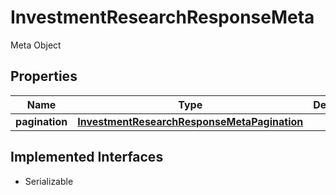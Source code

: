 

# InvestmentResearchResponseMeta

Meta Object

## Properties

Name | Type | Description | Notes
------------ | ------------- | ------------- | -------------
**pagination** | [**InvestmentResearchResponseMetaPagination**](InvestmentResearchResponseMetaPagination.md) |  |  [optional]


## Implemented Interfaces

* Serializable


